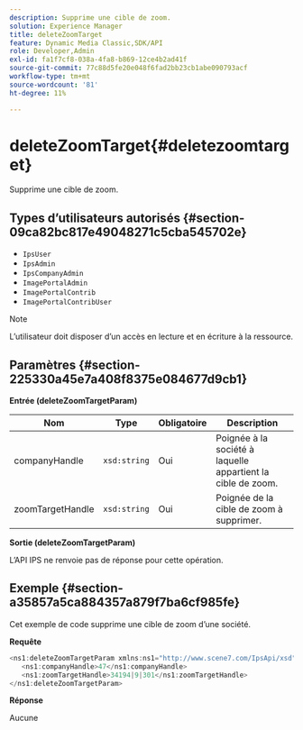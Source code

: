 ```yaml
---
description: Supprime une cible de zoom.
solution: Experience Manager
title: deleteZoomTarget
feature: Dynamic Media Classic,SDK/API
role: Developer,Admin
exl-id: fa1f7cf8-038a-4fa8-b869-12ce4b2ad41f
source-git-commit: 77c88d5fe20e048f6fad2bb23cb1abe090793acf
workflow-type: tm+mt
source-wordcount: '81'
ht-degree: 11%

---
```


# deleteZoomTarget{#deletezoomtarget}

Supprime une cible de zoom.

## Types d’utilisateurs autorisés {#section-09ca82bc817e49048271c5cba545702e}

* `IpsUser`
* `IpsAdmin`
* `IpsCompanyAdmin`
* `ImagePortalAdmin`
* `ImagePortalContrib`
* `ImagePortalContribUser`

>[!NOTE]
>
>L’utilisateur doit disposer d’un accès en lecture et en écriture à la ressource.

## Paramètres {#section-225330a45e7a408f8375e084677d9cb1}

**Entrée (deleteZoomTargetParam)**

| Nom | Type | Obligatoire | Description |
|---|---|---|---|
| companyHandle | `xsd:string` | Oui | Poignée à la société à laquelle appartient la cible de zoom. |
| zoomTargetHandle | `xsd:string` | Oui | Poignée de la cible de zoom à supprimer. |

**Sortie (deleteZoomTargetParam)**

L’API IPS ne renvoie pas de réponse pour cette opération.

## Exemple {#section-a35857a5ca884357a879f7ba6cf985fe}

Cet exemple de code supprime une cible de zoom d’une société.

**Requête**

```java
<ns1:deleteZoomTargetParam xmlns:ns1="http://www.scene7.com/IpsApi/xsd">
   <ns1:companyHandle>47</ns1:companyHandle>
   <ns1:zoomTargetHandle>34194|9|301</ns1:zoomTargetHandle>
</ns1:deleteZoomTargetParam>
```

**Réponse**

Aucune
